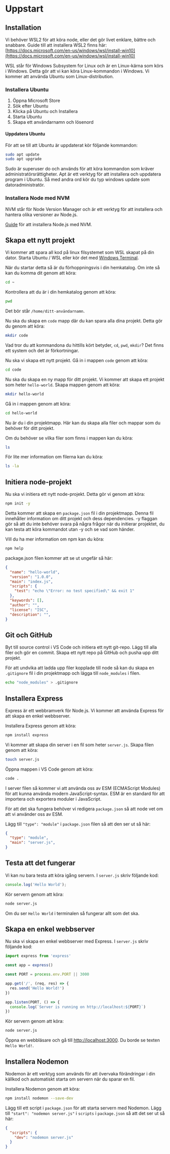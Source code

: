 # Uppstart

## Installation

Vi behöver WSL2 för att köra node, eller det gör livet enklare, bättre och snabbare.
Guide till att installera WSL2 finns här: [https://docs.microsoft.com/en-us/windows/wsl/install-win10](https://docs.microsoft.com/en-us/windows/wsl/install-win10)

WSL står för Windows Subsystem for Linux och är en Linux-kärna som körs i Windows. Detta gör att vi kan köra Linux-kommandon i Windows.
Vi kommer att använda Ubuntu som Linux-distribution.

### Installera Ubuntu

1. Öppna Microsoft Store
2. Sök efter Ubuntu
3. Klicka på Ubuntu och Installera
4. Starta Ubuntu
5. Skapa ett användarnamn och lösenord

#### Uppdatera Ubuntu

För att se till att Ubuntu är uppdaterat kör följande kommandon:

```bash
sudo apt update
sudo apt upgrade
```

Sudo är superuser do och används för att köra kommandon som kräver administratörsrättigheter. Apt är ett verktyg för att installera och uppdatera program i Ubuntu.
Så med andra ord kör du typ windows update som datoradministratör.

### Installera Node med NVM

NVM står för Node Version Manager och är ett verktyg för att installera och hantera olika versioner av Node.js.

[Guide](https://learn.microsoft.com/en-us/windows/dev-environment/javascript/nodejs-on-wsl) för att installera Node.js med NVM.

## Skapa ett nytt projekt

Vi kommer att spara all kod på linux filsystemet som WSL skapat på din dator. 
Starta Ubuntu / WSL eller kör det med [Windows Terminal](https://apps.microsoft.com/detail/9n0dx20hk701?hl=en-US&gl=US).

När du startar detta så är du förhoppningsvis i din hemkatalog. Om inte så kan du komma dit genom att köra:

```bash
cd ~
```

Kontrollera att du är i din hemkatalog genom att köra:

```bash
pwd
```

Det bör står `/home/ditt-användarnamn`.

Nu ska du skapa en `code` mapp där du kan spara alla dina projekt. Detta gör du genom att köra:

```bash
mkdir code
```

Vad tror du att kommandona du hittills kört betyder, `cd`, `pwd`, `mkdir`? Det finns ett system och det är förkortningar.

Nu ska vi skapa ett nytt projekt. Gå in i mappen `code` genom att köra:

```bash
cd code
```

Nu ska du skapa en ny mapp för ditt projekt. Vi kommer att skapa ett projekt som heter `hello-world`. Skapa mappen genom att köra:

```bash
mkdir hello-world
```

Gå in i mappen genom att köra:

```bash
cd hello-world
```

Nu är du i din projektmapp. Här kan du skapa alla filer och mappar som du behöver för ditt projekt.

Om du behöver se vilka filer som finns i mappen kan du köra:

```bash
ls
```

För lite mer information om filerna kan du köra:

```bash
ls -la
```

## Initiera node-projekt

Nu ska vi initiera ett nytt node-projekt. Detta gör vi genom att köra:

```bash
npm init -y
```

Detta kommer att skapa en `package.json` fil i din projektmapp. Denna fil innehåller information om ditt projekt och dess dependencies.
-y flaggan gör så att du inte behöver svara på några frågor när du initierar projektet, du kan testa att köra kommandot utan -y och se vad som händer.

Vill du ha mer information om npm kan du köra:

```bash
npm help
```

package.json filen kommer att se ut ungefär så här:
```json
{
  "name": "hello-world",
  "version": "1.0.0",
  "main": "index.js",
  "scripts": {
    "test": "echo \"Error: no test specified\" && exit 1"
  },
  "keywords": [],
  "author": "",
  "license": "ISC",
  "description": "",
}
```

## Git och GitHub

Byt till source control i VS Code och initiera ett nytt git-repo. Lägg till alla filer och gör en commit. Skapa ett nytt repo på GitHub och pusha upp ditt projekt.

För att undvika att ladda upp filer kopplade till node så kan du skapa en `.gitignore` fil i din projektmapp och lägga till `node_modules` i filen.

```bash
echo "node_modules" > .gitignore
```

## Installera Express

Express är ett webbramverk för Node.js. Vi kommer att använda Express för att skapa en enkel webbserver.

Installera Express genom att köra:

```bash
npm install express
```

Vi kommer att skapa din server i en fil som heter `server.js`. Skapa filen genom att köra:

```bash
touch server.js
```

Öppna mappen i VS Code genom att köra:

```bash
code .
```

I server filen så kommer vi att använda oss av ESM (ECMAScript Modules) för att kunna använda modern JavaScript-syntax. 
ESM är en standard för att importera och exportera moduler i JavaScript.

För att det ska fungera behöver vi redigera `package.json` så att node vet om att vi använder oss av ESM.

Lägg till `"type": "module"` i `package.json` filen så att den ser ut så här:

```json
{
  "type": "module",
  "main": "server.js",
}
```

## Testa att det fungerar

Vi kan nu bara testa att köra igång servern. I `server.js` skriv följande kod:

```javascript
console.log('Hello World');
```

Kör servern genom att köra:

```bash
node server.js
```

Om du ser `Hello World` i terminalen så fungerar allt som det ska.

## Skapa en enkel webbserver

Nu ska vi skapa en enkel webbserver med Express. I `server.js` skriv följande kod:

```js
import express from 'express'

const app = express()

const PORT = process.env.PORT || 3000

app.get('/', (req, res) => {
  res.send('Hello World!')
})

app.listen(PORT, () => {
  console.log(`Server is running on http://localhost:${PORT}`)
})
```

Kör servern genom att köra:

```bash
node server.js
```

Öppna en webbläsare och gå till [http://localhost:3000](http://localhost:3000). Du borde se texten `Hello World!`.

## Installera Nodemon

Nodemon är ett verktyg som används för att övervaka förändringar i din källkod och automatiskt starta om servern när du sparar en fil.

Installera Nodemon genom att köra:

```bash
npm install nodemon --save-dev
```

Lägg till ett script i `package.json` för att starta servern med Nodemon. Lägg till `"start": "nodemon server.js"` i `scripts` i `package.json` så att det ser ut så här:

```json
{
  "scripts": {
    "dev": "nodemon server.js"
  }
}
```



